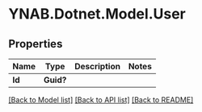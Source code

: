 # YNAB.Dotnet.Model.User
## Properties

Name | Type | Description | Notes
------------ | ------------- | ------------- | -------------
**Id** | **Guid?** |  | 

[[Back to Model list]](../README.md#documentation-for-models) [[Back to API list]](../README.md#documentation-for-api-endpoints) [[Back to README]](../README.md)

